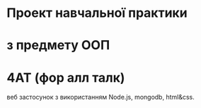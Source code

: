 # Проект навчальної практики
# з предмету ООП
# 4AT (фор алл талк)
веб застосунок з використанням Node.js, mongodb, html&css.